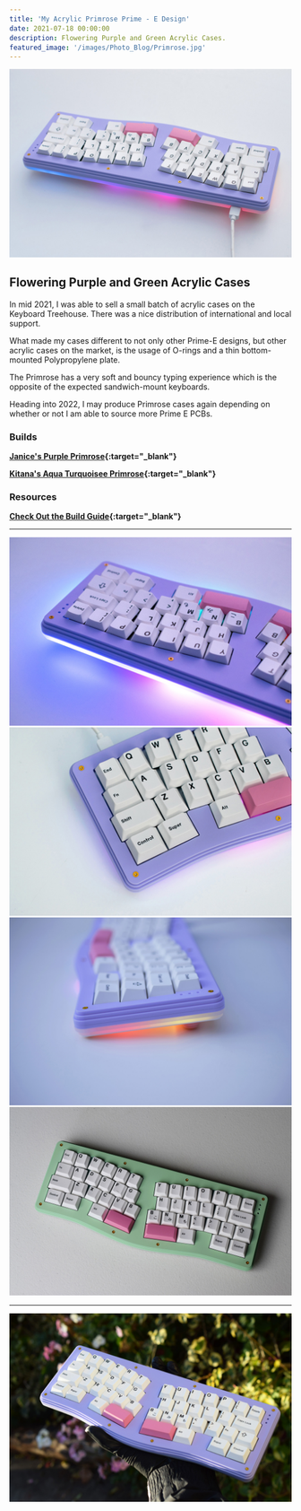 ```yaml
---
title: 'My Acrylic Primrose Prime - E Design'
date: 2021-07-18 00:00:00
description: Flowering Purple and Green Acrylic Cases.
featured_image: '/images/Photo_Blog/Primrose.jpg'
---
```


<div class="gallery" data-columns="1">
	<img src="/images/Photo_Blog/Primrose.jpg">
</div>

## Flowering Purple and Green Acrylic Cases 

In mid 2021, I was able to sell a small batch of acrylic cases on the Keyboard Treehouse. There was a nice distribution of international and local support. 

What made my cases different to not only other Prime-E designs, but other acrylic cases on the market, is the usage of O-rings and a thin bottom-mounted Polypropylene plate. 

The Primrose has a very soft and bouncy typing experience which is the opposite of the expected sandwich-mount keyboards. 

Heading into 2022, I may produce Primrose cases again depending on whether or not I am able to source more Prime E PCBs.

### Builds ###

**[Janice's Purple Primrose](https://www.instagram.com/p/CTX8GpABmKw/?utm_source=ig_web_copy_link){:target="_blank"}**

**[Kitana's Aqua Turquoisee Primrose](https://www.instagram.com/p/CSKJ6FhlPJK/?utm_source=ig_web_copy_link){:target="_blank"}**

### Resources ###

**[Check Out the Build Guide](https://imgur.com/a/8xcUxJ0){:target="_blank"}**


---

<div class="gallery" data-columns="2">
	<img src="/images/Photo_Blog/Primrose2.jpg">
	<img src="/images/Photo_Blog/Primrose3.jpg">
	<img src="/images/Photo_Blog/Primrose6.jpg">
	<img src="/images/Photo_Blog/Primrose4.jpg">
</div>

---

<div class="gallery" data-columns="1">
	<img src="/images/Photo_Blog/Primrose5.jpg">
</div>
